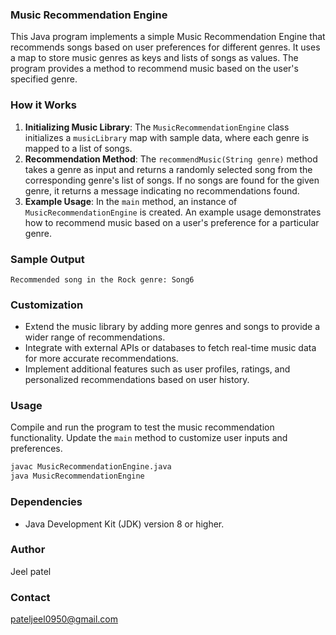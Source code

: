### Music Recommendation Engine

This Java program implements a simple Music Recommendation Engine that recommends songs based on user preferences for different genres. It uses a map to store music genres as keys and lists of songs as values. The program provides a method to recommend music based on the user's specified genre.

### How it Works

1. **Initializing Music Library**: The `MusicRecommendationEngine` class initializes a `musicLibrary` map with sample data, where each genre is mapped to a list of songs.
2. **Recommendation Method**: The `recommendMusic(String genre)` method takes a genre as input and returns a randomly selected song from the corresponding genre's list of songs. If no songs are found for the given genre, it returns a message indicating no recommendations found.
3. **Example Usage**: In the `main` method, an instance of `MusicRecommendationEngine` is created. An example usage demonstrates how to recommend music based on a user's preference for a particular genre.

### Sample Output

```
Recommended song in the Rock genre: Song6

```

### Customization

- Extend the music library by adding more genres and songs to provide a wider range of recommendations.
- Integrate with external APIs or databases to fetch real-time music data for more accurate recommendations.
- Implement additional features such as user profiles, ratings, and personalized recommendations based on user history.

### Usage

Compile and run the program to test the music recommendation functionality. Update the `main` method to customize user inputs and preferences.

```bash
javac MusicRecommendationEngine.java
java MusicRecommendationEngine

```

### Dependencies

- Java Development Kit (JDK) version 8 or higher.

### Author

Jeel patel 

### Contact

pateljeel0950@gmail.com
